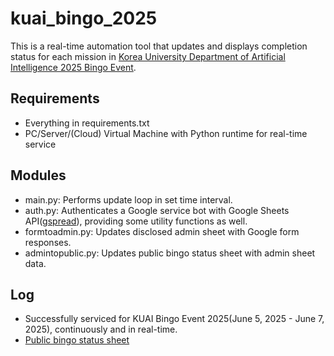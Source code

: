 # kuai_bingo_2025
This is a real-time automation tool that updates and displays completion status for each mission in [Korea University Department of Artificial Intelligence 2025 Bingo Event](https://www.instagram.com/p/DKd2NMXh6Ag/?utm_source=ig_web_copy_link&igsh=NnoyeDJsM3dwcmt0).

## Requirements
- Everything in requirements.txt
- PC/Server/(Cloud) Virtual Machine with Python runtime for real-time service

## Modules
- main.py: Performs update loop in set time interval.
- auth.py: Authenticates a Google service bot with Google Sheets API([gspread](https://docs.gspread.org/)), providing some utility functions as well.
- formtoadmin.py: Updates disclosed admin sheet with Google form responses.
- admintopublic.py: Updates public bingo status sheet with admin sheet data.

## Log
- Successfully serviced for KUAI Bingo Event 2025(June 5, 2025 - June 7, 2025), continuously and in real-time.
- [Public bingo status sheet](https://docs.google.com/spreadsheets/d/1wBV3FgkoCbsiNpDkDemK85WXgfDtZVk655P5dIHTqHM/edit?gid=0#gid=0)
